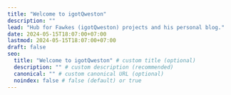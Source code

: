 ```yaml
---
title: "Welcome to igotQweston"
description: ""
lead: "Hub for Fawkes (igotQweston) projects and his personal blog."
date: 2024-05-15T18:07:00+07:00
lastmod: 2024-05-15T18:07:00+07:00
draft: false
seo:
  title: "Welcome to igotQweston" # custom title (optional)
  description: "" # custom description (recommended)
  canonical: "" # custom canonical URL (optional)
  noindex: false # false (default) or true
---
```

